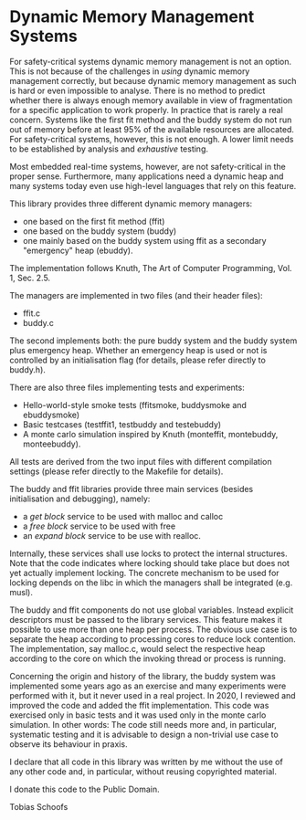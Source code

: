 # Dynamic Memory Management Systems

For safety-critical systems dynamic memory management is not an option.
This is not because of the challenges in *using* dynamic memory management
correctly, but because dynamic memory management as such is hard or even
impossible to analyse. There is no method to predict whether there is always
enough memory available in view of fragmentation for a specific application
to work properly. In practice that is rarely a real concern. Systems like
the first fit method and the buddy system do not run out of memory
before at least 95% of the available resources are allocated.
For safety-critical systems, however, this is not enough. A lower limit
needs to be established by analysis and *exhaustive* testing.

Most embedded real-time systems, however, are not safety-critical
in the proper sense. Furthermore, many applications need a dynamic heap
and many systems today even use high-level languages that rely on
this feature.

This library provides three different dynamic memory managers:
  * one based on the first fit method (ffit)
  * one based on the buddy system (buddy)
  * one mainly based on the buddy system using ffit as a
    secondary "emergency" heap (ebuddy).

The implementation follows Knuth, The Art of Computer Programming,
Vol. 1, Sec. 2.5.

The managers are implemented in two files (and their header files):
  * ffit.c
  * buddy.c

The second implements both: the pure buddy system and
the buddy system plus emergency heap. Whether an emergency heap
is used or not is controlled by an initialisation flag
(for details, please refer directly to buddy.h).

There are also three files implementing tests and experiments:
  * Hello-world-style smoke tests (ffitsmoke, buddysmoke and ebuddysmoke)
  * Basic testcases (testffit1, testbuddy and testebuddy)
  * A monte carlo simulation inspired by Knuth
    (monteffit, montebuddy, monteebuddy).

All tests are derived from the two input files with different
compilation settings (please refer directly to the Makefile for details).

The buddy and ffit libraries provide three main services
(besides initialisation and debugging), namely:
  * a _get block_ service to be used with malloc and calloc
  * a _free block_ service to be used with free
  * an _expand block_ service to be use with realloc.

Internally, these services shall use locks to protect the
internal structures. Note that the code indicates where
locking should take place but does not yet actually implement
locking. The concrete mechanism to be used for locking
depends on the libc in which the managers
shall be integrated (e.g. musl).

The buddy and ffit components do not use global variables.
Instead explicit descriptors must be passed to the library services.
This feature makes it possible to use more than one heap per process.
The obvious use case is to separate the heap according to processing
cores to reduce lock contention. The implementation, say malloc.c,
would select the respective heap according to the core on which
the invoking thread or process is running.

Concerning the  origin and history of the library,
the buddy system was implemented some years ago as an exercise
and many experiments were performed with it, but it never used
in a real project. In 2020, I reviewed and improved the code
and added the ffit implementation. This code was exercised only
in basic tests and it was used only in the monte carlo simulation.
In other words:
The code still needs more and, in particular, systematic testing
and it is advisable to design a non-trivial use case to observe
its behaviour in praxis.

I declare that all code in this library was written by me
without the use of any other code and, in particular, without
reusing copyrighted material.

I donate this code to the Public Domain.

Tobias Schoofs
